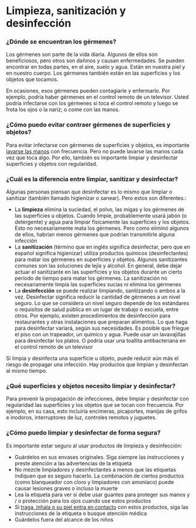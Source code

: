 Limpieza, sanitización y desinfección
=====================================


### ¿Dónde se encuentran los gérmenes?


Los gérmenes son parte de la vida diaria. Algunos de ellos son beneficiosos, pero otros son dañinos y causan enfermedades. Se pueden encontrar en todas partes, en el aire, suelo y agua. Están en nuestra piel y en nuestro cuerpo. Los gérmenes también están en las superficies y los objetos que tocamos.


En ocasiones, esos gérmenes pueden contagiarle y enfermarlo. Por ejemplo, podría haber gérmenes en el control remoto de un televisor. Usted podría infectarse con los gérmenes si toca el control remoto y luego se frota los ojos o la nariz; o come con las manos.


### ¿Cómo puedo evitar contraer gérmenes de superficies y objetos?


Para evitar infectarse con gérmenes de superficies y objetos, es importante [lavarse las manos](https://medlineplus.gov/spanish/germsandhygiene.html) con frecuencia. Pero no puede lavarse las manos cada vez que toca algo. Por ello, también es importante limpiar y desinfectar superficies y objetos con regularidad.


### ¿Cuál es la diferencia entre limpiar, sanitizar y desinfectar?


Algunas personas piensan que desinfectar es lo mismo que limpiar o sanitizar (también llamado higienizar o sanear). Pero estos son diferentes.:

* La **limpieza** elimina la suciedad, el polvo, las migas y los gérmenes de las superficies u objetos. Cuando limpie, probablemente usará jabón (o detergente) y agua para limpiar físicamente las superficies y los objetos. Esto no necesariamente mata los gérmenes. Pero como eliminó algunos de ellos, habrían menos gérmenes que podrían transmitirle alguna infección
* La **sanitización** (término que en inglés significa desinfectar, pero que en español significa higienizar) utiliza productos químicos (desinfectantes) para matar los gérmenes en superficies y objetos. Algunos sanitizantes comunes son las soluciones de lejía y alcohol. En general, debe dejar actuar el sanitizante en las superficies y los objetos durante un cierto período de tiempo para matar los gérmenes. La sanitización no necesariamente limpia las superficies sucias ni elimina los gérmenes
* La **desinfección** se puede realizar limpiando, sanitizando o ambos a la vez. Desinfectar significa reducir la cantidad de gérmenes a un nivel seguro. Lo que se considera un nivel seguro depende de los estándares o requisitos de salud pública en un lugar de trabajo o escuela, entre otros. Por ejemplo, existen procedimientos de desinfección para restaurantes y otras instalaciones que preparan alimentos. Lo que haga para desinfectar variará, según sus necesidades. Es posible que friegue el piso con un trapeador, un químico y agua. Puede usar un lavavajillas para desinfectar los platos. O podría usar una toallita antibacteriana en el control remoto de un televisor


Si limpia y desinfecta una superficie u objeto, puede reducir aún más el riesgo de propagar una infección. Hay productos que limpian y desinfectan al mismo tiempo.


### ¿Qué superficies y objetos necesito limpiar y desinfectar?


Para prevenir la propagación de infecciones, debe limpiar y desinfectar con regularidad las superficies y los objetos que se tocan con frecuencia. Por ejemplo, en su casa, esto incluiría encimeras, picaportes, manijas de grifos e inodoros, interruptores de luz, controles remotos y juguetes.


### ¿Cómo puedo limpiar y desinfectar de forma segura?


Es importante estar seguro al usar productos de limpieza y desinfección:

* Guárdelos en sus envases originales. Siga siempre las instrucciones y preste atención a las advertencias de la etiqueta
* No mezcle limpiadores y desinfectantes a menos que las etiquetas indiquen que es seguro hacerlo. La combinación de ciertos productos (como blanqueador con cloro y limpiadores con amoníaco) puede causar lesiones graves o incluso la muerte
* Lea la etiqueta para ver si debe usar guantes para proteger sus manos y / o protección para los ojos cuando use estos productos
* Si [traga, inhala o su piel entra en contacto](https://medlineplus.gov/spanish/poisoning.html) con estos productos, siga las instrucciones de la etiqueta o busque atención médica
* Guárdelos fuera del alcance de los niños
